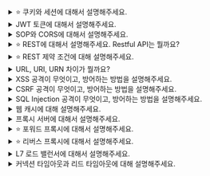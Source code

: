 <details>
  <summary>⭐️ 쿠키와 세션에 대해서 설명해주세요.</summary>
  서버는 stateless 하다. 이 말의 뜻은 서버는 클라이언트의 상태를 기억하지 않는다.

  이를 위해 쿠키와 세션 개념이 도입되었다. 따라서 둘은 stateful하다.

  쿠키와 세션의 가장 큰 차이는 정보가 저장되는 위치이다. 쿠키는 클라이언트 단에서 저장되며, 세션은 서버측에서 관리한다.

  쿠키는 로컬에 저장되어 있으며 브라우저가 Request할시에 자동으로 헤더에 넣어 전송한다. 로컬에서 관리하기 때문에 변질되거나 스니핑 당할 우려가 있다.

  세션은 서버에 관리되며, 클라이언트가 서버에 접속시 세션 ID를 발급 받는다. 클라이이언트는 세션 ID를 쿠키에 저장한다. 서버는 세션 ID를 받아서 세션에 있는 클라이언트 정보를 가져와서 사용한다.
  보안면에는 우수하나, 사용자가 많아질수록 서버 메모리를 많이 차지하게 되는 단점이 있다.

  https://interconnection.tistory.com/74
</details>

<details>
  <summary>JWT 토큰에 대해서 설명해주세요.</summary>
  Json Web Token으로 JSON 형태의 웹에서 사용하는 토큰이다.

  JWT는 헤더, 페이로드, 시그니처로 이루어져있다. 각각 base64로 인코딩되어 있다.
  
  헤더에는 시그니처 생성에 이용되는 알고리즘을 나타내는 alg와 JWT를 담는 typ으로 이루어진 객체이다.

  페이로드에는 실질적인 토큰의 정보가 저장되어 있다. 토큰발급자, 만료시각도 존재한다. 쉽게 디코딩할 수 있기 때문에 중요한 정보를 넣으면 안된다.

  시그니처는 [인코딩한_헤더.인코딩한_페이로드]를 비밀 키를 사용해서 암호화를 진행하고 암호화된 값을 다시 인코딩한다.

  이를 통해 세션과 달리 저장소를 거치지 않아도, 비밀키만 있으면 인증을 진행할 수 있어 서버의 부하와 메모리를 줄일 수 있다.

  https://velog.io/@cloud_365/%EB%A1%9C%EA%B7%B8%EC%9D%B8-JWT%EB%A1%9C-%EB%A7%8C%EB%93%A4%EC%97%88%EC%96%B4-JWT%EA%B0%80-%EC%9C%A0%ED%96%89%EC%9D%B4%EC%9E%96%EC%95%84#jwt-json-we
  
</details>

<details>
  <summary>SOP와 CORS에 대해서 설명해주세요.</summary>
  SOP: Same Origin Policy (동일 출처 정책)

  자바스크립트 엔진 표준 스펙의 보안 규칙으로 하나의 출처(Origin)에서 로드된 자원(문서나 스크립트)이 호스트나 프로토콜, 포트번호가 일치하지 않는 자원과 상호작용 하지 못하도록 요청 발생을 제한하고, 동일 출처(Same Origin)에서만 접근이 가능한 정책

  CSRF 등의 공격으로부터 보호하기 위한 1차적인 방어선

  CORS: Cross Origin Resource Sharing (교차 출처 리소스 공유)

  웹 애플리케이션은 자신의 출처와 동일한 리소스만 불러올 수 있으며, 다른 출처의 리소스를 불러오려면 그 출처에서 올바른 CORS 헤더를 포함한 응답을 반환해야 한다. 이는 시스템 수준에서 타 도메인 간 자원 호출을 승인하거나 차단하는 것을 결정하는 것이다.

  CORS 해결방법: 서버에서 Access-Control-Allow-Origin 헤더 추가

  https://hudi.blog/sop-and-cors/
  https://xionwcfm.tistory.com/235
</details>

<details>
  <summary>⭐️ REST에 대해서 설명해주세요.  Restful API는 뭘까요?</summary>
  REST란?

  1. HTTP URI를 통해 자원을 명시
  2. HTTP Method를 통해
  3. 해당 자원에 대한 CRUD 연산 적용

  Restful API란? 위의 REST 원리를 지키고 아래의 설계 규칙을 따르는 API

  1. URI는 동사보다는 명사를, 대문자보다는 소문자를 사용
  2. 마지막에 슬래시 포함하지 않음
  3. 언더바 대신 하이폰 사용
  4. 파일확장자는 URI에 포함하지 않음
  5. 행위를 포함하지 않음

  https://khj93.tistory.com/entry/%EB%84%A4%ED%8A%B8%EC%9B%8C%ED%81%AC-REST-API%EB%9E%80-REST-RESTful%EC%9D%B4%EB%9E%80
</details>

<details>
  <summary>⭐️ REST 제약 조건에 대해 설명해주세요.</summary>
  아래 중 하나라도 지켜지지 않는다면 REST API라 할 수 없음
  
  1. Client-Server
  2. Stateless
  3. Cache
  4. Uniform Interface
  5. Layered System
  6. Self-Descriptiveness

  https://dev-coco.tistory.com/97

</details>

<details>
  <summary>URL, URI, URN 차이가 뭘까요?</summary>
  URI: Unirofm Resource Identifier, 인터넷의 자원을 식별할 수 있는 문자열을 의미

  URL: Uniform Resource Locator, 어떻게 리소를 얻을 것이고 어디에서 가져와야 하는지 명시하는 URI <br/>
  웹상의 주소를 나타내는 문자열로 더 효율적으로 리소스에 접근하기 위해 클린한 URL작성을 위한 방법론

  URN: Uniform Resource Name, 리소르를 어떻게 접근할 것인지 명시하지 않고 경로와 리소스 자체를 특정하는 것을 목표로 하는 URI <br/>
  실제자원을 찾기 위해서는 URN을 URL로 변환하여 이용

  http://www.naver.com/index.html?page=1232950&id=776 <- 전체는 URI, query string을 뺀 부분이 URL

  https://inpa.tistory.com/entry/WEB-🌐-URL-URI-차이 

</details>

<details>
  <summary>XSS 공격이 무엇이고, 방어하는 방법을 설명해주세요.</summary>
  웹 애플리케이션에서 웹사이트 관리자가 아닌 이가 웹 페이지에 악성 스크립트를 삽입하는 것 (innerHTML이나 insertAdjacentHTML로 가능)

  방어 방법
  1. 정규표현식 사용
  2. 입력값 치환: 특수문자를 문자열로 치환하기
  3. 직접 출력 금지: c:out으로 그대로 문자열로 출력

</details>

<details>
  <summary>CSRF 공격이 무엇이고, 방어하는 방법을 설명해주세요.</summary>
  Cross-site request forgery
  
  사용자가 자신의 의지와 무관하게 공격자가 의도한 행동을 하여 보안을 취약하게 한다거나 수정, 삭제 등의 작업을 하게하여 공격. 예를 들어, 피해자의 전자 메일 주소를 변경하거나 암호를 변경하거나 자금이체를 하는 등의 동작을 수행하게 할 수 있음.

  세션 방식을 사용할 때만 일어난다. 쿠키에 세션 ID를 담아두고, 요청시마다 헤더에 무조건 담겨가기 때문. jwt 토큰을 만들어서 로컬 스토리지에 보관하면 쿠키와 다르게 서버에 자동으로 전송이 안되고 항상 수동으로 Header에 담아줘야 하기 때문

  방어방법
  1. Referer check: 보통이라면 host와 Refferer 값이 일치
  2. CAPtCHA 도입
  3. CSRF 토큰 사용: 사용자 세션에 임의의 값을 저장하여 모든 요청마다 해당 값을 포함하여 전송하도록 함. 클라이언트에서는 화면에 hidden값으로 박아넣음. 서버에서 요청을 받을때마다, 세션에 저장된 값과 요청으로 전송된 값이 일치하여 검증하여 방어하는 방법
  
  프론트엔드에서 Axios를 사용하면 CSRF 토큰 값을 넣어서 보내기 때문에 CSRF Protection 기능을 제공, 우선 서버는 인증된 사용자에게 csrftoken을 setCookie의 형태로 response header에 담아 전송한다. 이를 받은 클라이언트는 이후부터 자신의 header와 cookie에 토큰을 담은 채로 api call을 하게 됨

  axios csrf token: https://jangsus1.tistory.com/2
</details>

<details>
  <summary>SQL Injection 공격이 무엇이고, 방어하는 방법을 설명해주세요.</summary>
  임의의 SQL 문을 주입하고 실행되게 하여 DB가 비정상적인 동작을 하도록 조작. OR 1=1 삽입하여 모든 정보를 다빼올 수 있다

  방어방법
  1. 입력 값 검증: 서버단에서 화이트리스트 기반
  2. 저장 프로시저 사용: 동적 SQL가 아닌 저장 프로시저를 사용하여 지정된 형식의 데이터가 아니면 쿼리가 실행되지 않도록

</details>

<details>
  <summary>웹 캐시에 대해 설명해주세요.</summary>
  브라우저가 웹 서버에 접속하여 받아온 정적 컨텐츠를 메모리 또는 디스크에 저장해놓은 것

  해시 옵션 설정하기
  1. Cahce-Control
  2. Last-Modified(HTTP1.0) < ETag(HTTP 1.1)

  https://hahahoho5915.tistory.com/33

</details>

<details>
  <summary>프록시 서버에 대해서 설명해주세요.</summary>
  클라이언트와 서버 사이의 중계자 역할로, 대신 요청을 처리한다.

</details>

<details>
  <summary>⭐️ 포워드 프록시에 대해서 설명해주세요.</summary>
  일반적인 프록시 서버

  포워드 프록시는 클라이언트들 앞에 위치. 내부망에서 클라이언트와 프록시 서버가 통신하여 인터넷을 통해 외부에서 데이터를 가져온다.

  예를 들어 naver.com에 요청하면 포워드 프록시 서버가 naver.com 리소스를 대신 받아 클라이언트에게 내밀어준다. 이로써 서버에게 클라이언트가 누구인지 감출 수 있다

  사용 이점: 클라이언트 보안(방화벽), 캐싱, IP 우회 및 보안

</details>

<details>
  <summary>⭐️ 리버스 프록시에 대해서 설명해주세요.</summary>
  리버스 프록시는 웹 서버/WAS 앞에 위치. 내부망에서 Proxy 서버와 내부망 서버가 통신하여 인터넷을 통해 요청이 들어오면 Proxy 서버가 응답

  즉, 클라이언트는 웹서비스에 접근시 웹서버에 요청하는게 아니라 프록시 서버로 요청. 이로써 본 서버의 IP정보를 숨길 수 있는 효과

  사용이점: 로드 밸런싱, 서버 보안, 캐싱, 암호화

  https://lazywon.tistory.com/69

</details>

<details>
  <summary>L7 로드 밸런서에 대해서 설명해주세요.</summary>
  애플리케이션 계층에서 동작. 주로 HTTP 및 HTTPs 프로토콜을 기반으로 클라이언트와 서버간의 트래픽 분산. 요청내용(URL, 헤더, 쿠키등)을 기반으로 로드 밸런싱 수행

  장점: 다양한 기능 및 유연성을 제공. 요청 내용을 분석하여 특정 요청을 특정 서버로 전달하거나, 캐싱 및 압축 등의 다양한 기능을 구현 가능. 
  
  단점: 처리 속도가 느림

  https://velog.io/@moonblue/L4%EC%99%80-L7-%EB%A1%9C%EB%93%9C%EB%B0%B8%EB%9F%B0%EC%84%9C%EC%9D%98-%EC%B0%A8%EC%9D%B4%EC%A0%90

</details>

<details>
  <summary>커넥션 타임아웃과 리드 타임아웃에 대해 설명해주세요.</summary>
  커넥션 타임아웃: TCP 연결 (3 way handshake)시 정한 시간을 넘기면 연결할 수 없는 것으로 판단하고 타임아웃
  
  리드 타임아웃: 연결된 이후 정한 시간을 넘기면 데이터를 받을 수 없는 것으로 판단하고 에러

  https://alden-kang.tistory.com/20
</details>

